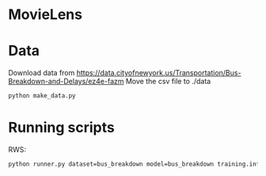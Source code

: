 MovieLens
=========

<!-- put a description of movielens here -->

Data
====
Download data from https://data.cityofnewyork.us/Transportation/Bus-Breakdown-and-Delays/ez4e-fazm
Move the csv file to ./data
```sh
python make_data.py
```

Running scripts
===============


RWS:
```sh
python runner.py dataset=bus_breakdown model=bus_breakdown training.inference_method=rws training.N=N training.M=M training.pred_ll.do_pred_ll=False
```
